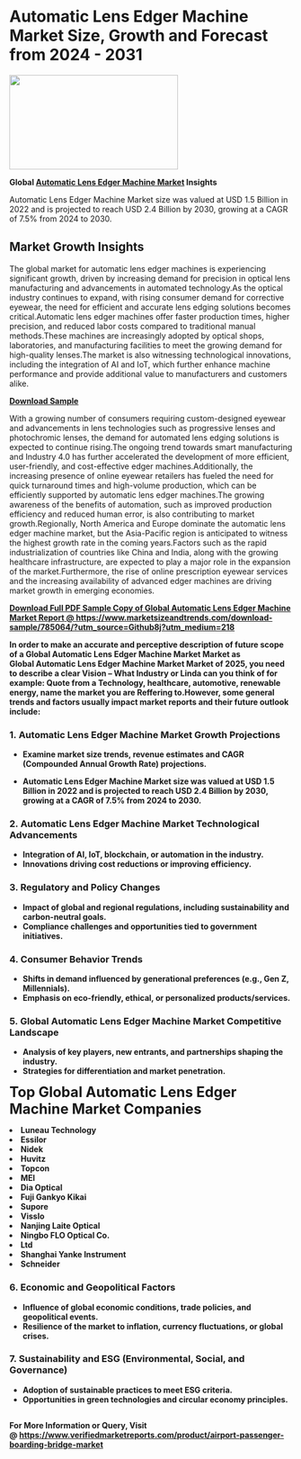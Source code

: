<H1>Automatic Lens Edger Machine Market Size, Growth and Forecast from 2024 - 2031</H1><img class="aligncenter size-medium wp-image-584254" src="https://thirdeyenews.in/wp-content/uploads/2024/09/Global-Market-Research-300x168.jpeg" alt="" width="300" height="168" /><p><strong>Global&nbsp;<a href="https://www.marketsizeandtrends.com/download-sample/785064/?utm_source=Github8j?utm_medium=218">Automatic Lens Edger Machine Market</a> Insights</strong></p><p>Automatic Lens Edger Machine Market size was valued at USD 1.5 Billion in 2022 and is projected to reach USD 2.4 Billion by 2030, growing at a CAGR of 7.5% from 2024 to 2030.</p><p><h2>Market Growth Insights</h2> <p>The global market for automatic lens edger machines is experiencing significant growth, driven by increasing demand for precision in optical lens manufacturing and advancements in automated technology.As the optical industry continues to expand, with rising consumer demand for corrective eyewear, the need for efficient and accurate lens edging solutions becomes critical.Automatic lens edger machines offer faster production times, higher precision, and reduced labor costs compared to traditional manual methods.These machines are increasingly adopted by optical shops, laboratories, and manufacturing facilities to meet the growing demand for high-quality lenses.The market is also witnessing technological innovations, including the integration of AI and IoT, which further enhance machine performance and provide additional value to manufacturers and customers alike.</p> <p><strong><a href="#">Download Sample</a></strong></p> <p>With a growing number of consumers requiring custom-designed eyewear and advancements in lens technologies such as progressive lenses and photochromic lenses, the demand for automated lens edging solutions is expected to continue rising.The ongoing trend towards smart manufacturing and Industry 4.0 has further accelerated the development of more efficient, user-friendly, and cost-effective edger machines.Additionally, the increasing presence of online eyewear retailers has fueled the need for quick turnaround times and high-volume production, which can be efficiently supported by automatic lens edger machines.The growing awareness of the benefits of automation, such as improved production efficiency and reduced human error, is also contributing to market growth.Regionally, North America and Europe dominate the automatic lens edger machine market, but the Asia-Pacific region is anticipated to witness the highest growth rate in the coming years.Factors such as the rapid industrialization of countries like China and India, along with the growing healthcare infrastructure, are expected to play a major role in the expansion of the market.Furthermore, the rise of online prescription eyewear services and the increasing availability of advanced edger machines are driving market growth in emerging economies.<p><strong><a href="#"></p><p><span class=""><strong>Download Full PDF Sample Copy of Global Automatic Lens Edger Machine Market Report</strong> @ <a href="https://www.marketsizeandtrends.com/download-sample/785064/?utm_source=Github8j?utm_medium=218" target="_blank">https://www.marketsizeandtrends.com/download-sample/785064/?utm_source=Github8j?utm_medium=218</a></span></p><p>In order to make an accurate and perceptive description of future scope of a Global&nbsp;Automatic Lens Edger Machine Market Market as Global&nbsp;Automatic Lens Edger Machine Market Market of 2025, you need to describe a clear Vision &ndash; What Industry or Linda can you think of for example: Quote from a Technology, healthcare, automotive, renewable energy, name the market you are Reffering to.However, some general trends and factors usually impact market reports and their future outlook include:</p><h3>1.&nbsp;<strong>Automatic Lens Edger Machine Market Growth Projections</strong></h3><ul><li>Examine market size trends, revenue estimates and CAGR (Compounded Annual Growth Rate) projections.</li><li><p>Automatic Lens Edger Machine Market size was valued at USD 1.5 Billion in 2022 and is projected to reach USD 2.4 Billion by 2030, growing at a CAGR of 7.5% from 2024 to 2030.</p></li></ul><h3>2.&nbsp;<strong>Automatic Lens Edger Machine Market Technological Advancements</strong></h3><ul><li>Integration of AI, IoT, blockchain, or automation in the industry.</li><li>Innovations driving cost reductions or improving efficiency.</li></ul><h3>3.&nbsp;<strong>Regulatory and Policy Changes</strong></h3><ul><li>Impact of global and regional regulations, including sustainability and carbon-neutral goals.</li><li>Compliance challenges and opportunities tied to government initiatives.</li></ul><h3>4.&nbsp;<strong>Consumer Behavior Trends</strong></h3><ul><li>Shifts in demand influenced by generational preferences (e.g., Gen Z, Millennials).</li><li>Emphasis on eco-friendly, ethical, or personalized products/services.</li></ul><h3>5.&nbsp;<strong>Global Automatic Lens Edger Machine Market Competitive Landscape</strong></h3><ul><li>Analysis of key players, new entrants, and partnerships shaping the industry.</li><li>Strategies for differentiation and market penetration.</li></ul><p data-pm-slice="1 1 []"><span style="color: inherit; font-family: inherit; font-size: 25px;">Top Global Automatic Lens Edger Machine Market Companies</span></p><div class="" data-test-id=""><p><li>Luneau Technology</li><li> Essilor</li><li> Nidek</li><li> Huvitz</li><li> Topcon</li><li> MEI</li><li> Dia Optical</li><li> Fuji Gankyo Kikai</li><li> Supore</li><li> Visslo</li><li> Nanjing Laite Optical</li><li> Ningbo FLO Optical Co.</li><li>Ltd</li><li> Shanghai Yanke Instrument</li><li> Schneider</li></p></div><h3>6.&nbsp;<strong>Economic and Geopolitical Factors</strong></h3><ul><li>Influence of global economic conditions, trade policies, and geopolitical events.</li><li>Resilience of the market to inflation, currency fluctuations, or global crises.</li></ul><h3>7.&nbsp;<strong>Sustainability and ESG (Environmental, Social, and Governance)</strong></h3><ul><li>Adoption of sustainable practices to meet ESG criteria.</li><li>Opportunities in green technologies and circular economy principles.</li></ul><h2><strong style="font-size: 14px;">For More Information or Query, Visit @&nbsp;</strong><a style="background-color: #ffffff; font-size: 14px;" href="https://www.marketsizeandtrends.com/report/automatic-lens-edger-machine-market/" target="_blank">https://www.verifiedmarketreports.com/product/airport-passenger-boarding-bridge-market</a></h2>